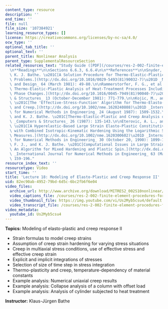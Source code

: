 ```yaml
---
content_type: resource
description: ''
end_time: ''
file: null
file_size: '107384921'
learning_resource_types: []
license: https://creativecommons.org/licenses/by-nc-sa/4.0/
ocw_type: ''
optional_tab_title: ''
optional_text: ''
parent_title: Nonlinear Analysis
parent_type: SupplementalResourceSection
related_resources_text: "Study Guide ([PDF](/courses/res-2-002-finite-element-procedures-for-solids-and-structures-spring-2010/resources/mitres2_002s10_lec18))\n\
  \n**Readings**\n\nSections 6.6.3, 6.6.4\n\n**References**\n\nSnyder, M. D., and\
  \ K. J. Bathe. \u201C[A Solution Procedure for Thermo-Elastic-Plastic and Creep\
  \ Problems.](http://dx.doi.org/10.1016/0029-5493(81)90032-7)\u201D _Nuclear Engineering\
  \ and Design_ 64 (March 1981): 49-80.\n\nRammerstorfer, F. G., et al. \u201C[On\
  \ Thermo-Elastic-Plastic Analysis of Heat-Treatment Processes Including Creep and\
  \ Phase Changes.](http://dx.doi.org/10.1016/0045-7949(81)90040-7)\u201D _Computers\
  \ & Structures_ 13 (October-December 1981): 771-779.\n\nKojic, M., and K. J. Bathe.\
  \ \u201C[The 'Effective-Stress-Function' Algorithm for Thermo-Elasto-Plasticity\
  \ and Creep.](http://dx.doi.org/10.1002/nme.1620240808)\u201D _International Journal\
  \ for Numerical Methods in Engineering_ 24 (August 1987): 1509-1532.\n\nKojic, M.,\
  \ and K. J. Bathe. \u201C[Thermo-Elastic-Plastic and Creep Analysis of Shell Structures.](http://dx.doi.org/10.1016/0045-7949(87)90243-4)\u201D\
  \ _Computers & Structures_ 26 (1987): 135-143.\n\nEterovic, A. L., and K. J. Bathe.\
  \ \u201C[A Hyperelastic-Based Large Strain Elasto-Plastic Constitutive Formulation\
  \ with Combined Isotropic-Kinematic Hardening Using the Logarithmic Stress and Strain\
  \ Measures.](http://dx.doi.org/10.1002/nme.1620300602)\u201D _International Journal\
  \ for Numerical Methods in Engineering_ 30 (October 20, 1990): 1099-1114.\n\nMontans,\
  \ F. J., and K. J. Bathe. \u201C[Computational Issues in Large Strain Elasto-Plasticity:\
  \ An Algorithm for Mixed Hardening and Plastic Spin.](http://dx.doi.org/10.1002/nme.1270)\u201D\
  \ _International Journal for Numerical Methods in Engineering_ 63 (May 14, 2005):\
  \ 159-196."
resource_index_text: ''
resourcetype: Video
start_time: ''
title: 'Lecture 18: Modeling of Elasto-Plastic and Creep Response II'
uid: 82ec90ab-4952-79bd-6d5c-6bc2fb6f6e04
video_files:
  archive_url: http://www.archive.org/download/MITRES2_002S10nonlinear/MITRES2_002S10nonlinear_lec18_300k.mp4
  video_captions_file: /courses/res-2-002-finite-element-procedures-for-solids-and-structures-spring-2010/bf3cf7234cdb55789eb4a72479c6cd19_Us2Myb5csu4.vtt
  video_thumbnail_file: https://img.youtube.com/vi/Us2Myb5csu4/default.jpg
  video_transcript_file: /courses/res-2-002-finite-element-procedures-for-solids-and-structures-spring-2010/8fc953982b0a71764aa855168809976e_Us2Myb5csu4.pdf
video_metadata:
  youtube_id: Us2Myb5csu4
---
```


**Topics:** Modeling of elasto-plastic and creep response II

*   Strain formulas to model creep strains
*   Assumption of creep strain hardening for varying stress situations
*   Creep in multiaxial stress conditions, use of effective stress and effective creep strain
*   Explicit and implicit integrations of stresses
*   Selection of size of time step in stress integration
*   Thermo-plasticity and creep, temperature-dependency of material constants
*   Example analysis: Numerical uniaxial creep results
*   Example analysis: Collapse analysis of a column with offset load
*   Example analysis: Analysis of cylinder subjected to heat treatment

**Instructor:** Klaus-Jürgen Bathe

